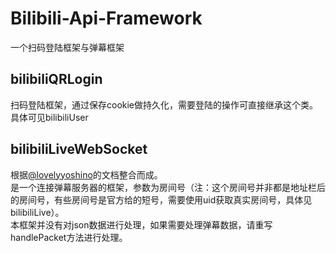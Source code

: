 # Bilibili-Api-Framework
一个扫码登陆框架与弹幕框架

## bilibiliQRLogin
扫码登陆框架，通过保存cookie做持久化，需要登陆的操作可直接继承这个类。
具体可见bilibiliUser

## bilibiliLiveWebSocket
根据[@lovelyyoshino](https://github.com/lovelyyoshino/Bilibili-Live-API/blob/master/API.WebSocket.md)的文档整合而成。   
是一个连接弹幕服务器的框架，参数为房间号（注：这个房间号并非都是地址栏后的房间号，有些房间号是官方给的短号，需要使用uid获取真实房间号，具体见bilibiliLive）。  
本框架并没有对json数据进行处理，如果需要处理弹幕数据，请重写handlePacket方法进行处理。
